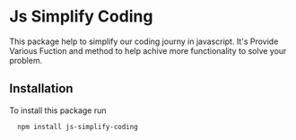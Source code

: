 # Js Simplify Coding

This package help to simplify our coding journy in javascript. It's Provide Various Fuction and method to help achive more functionality to solve your problem.

## Installation

To install this package run

```bash
  npm install js-simplify-coding
```
